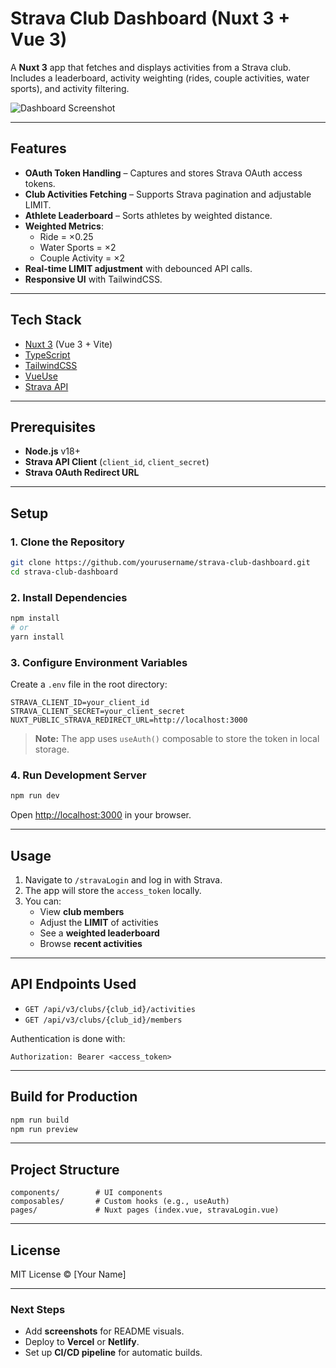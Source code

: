 # Strava Club Dashboard (Nuxt 3 + Vue 3)

A **Nuxt 3** app that fetches and displays activities from a Strava club. Includes a leaderboard, activity weighting (rides, couple activities, water sports), and activity filtering.

![Dashboard Screenshot](docs/screenshot.png) <!-- Optional: add a screenshot if available -->

---

## **Features**

- **OAuth Token Handling** – Captures and stores Strava OAuth access tokens.
- **Club Activities Fetching** – Supports Strava pagination and adjustable LIMIT.
- **Athlete Leaderboard** – Sorts athletes by weighted distance.
- **Weighted Metrics**:
  - Ride = ×0.25
  - Water Sports = ×2
  - Couple Activity = ×2
- **Real-time LIMIT adjustment** with debounced API calls.
- **Responsive UI** with TailwindCSS.

---

## **Tech Stack**

- [Nuxt 3](https://nuxt.com/) (Vue 3 + Vite)
- [TypeScript](https://www.typescriptlang.org/)
- [TailwindCSS](https://tailwindcss.com/)
- [VueUse](https://vueuse.org/)
- [Strava API](https://developers.strava.com/)

---

## **Prerequisites**

- **Node.js** v18+  
- **Strava API Client** (`client_id`, `client_secret`)  
- **Strava OAuth Redirect URL**

---

## **Setup**

### 1. Clone the Repository

```bash
git clone https://github.com/yourusername/strava-club-dashboard.git
cd strava-club-dashboard
```

### 2. Install Dependencies

```bash
npm install
# or
yarn install
```

### 3. Configure Environment Variables

Create a `.env` file in the root directory:

```env
STRAVA_CLIENT_ID=your_client_id
STRAVA_CLIENT_SECRET=your_client_secret
NUXT_PUBLIC_STRAVA_REDIRECT_URL=http://localhost:3000
```

> **Note:** The app uses `useAuth()` composable to store the token in local storage.

### 4. Run Development Server

```bash
npm run dev
```

Open [http://localhost:3000](http://localhost:3000) in your browser.

---

## **Usage**

1. Navigate to `/stravaLogin` and log in with Strava.
2. The app will store the `access_token` locally.
3. You can:
   - View **club members**
   - Adjust the **LIMIT** of activities
   - See a **weighted leaderboard**
   - Browse **recent activities**

---

## **API Endpoints Used**

- `GET /api/v3/clubs/{club_id}/activities`
- `GET /api/v3/clubs/{club_id}/members`

Authentication is done with:

```
Authorization: Bearer <access_token>
```

---

## **Build for Production**

```bash
npm run build
npm run preview
```

---

## **Project Structure**

```
components/        # UI components
composables/       # Custom hooks (e.g., useAuth)
pages/             # Nuxt pages (index.vue, stravaLogin.vue)
```

---

## **License**

MIT License © [Your Name]

---

### **Next Steps**
- Add **screenshots** for README visuals.
- Deploy to **Vercel** or **Netlify**.
- Set up **CI/CD pipeline** for automatic builds.
